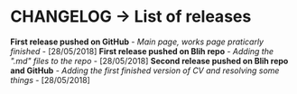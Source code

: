 # CHANGELOG -> List of releases

**First release pushed on GitHub** - *Main page, works page praticarly finished* - [28/05/2018]
**First release pushed on Blih repo** - *Adding the ".md" files to the repo* - [28/05/2018]
**Second release pushed on Blih repo and GitHub** - *Adding the first finished version of CV and resolving some things* - [28/05/2018]
